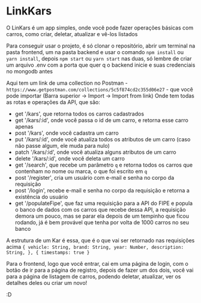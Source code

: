 # LinkKars

O LinKars é um app simples, onde você pode fazer operações básicas com carros, como criar, deletar, atualizar e vê-los listados

Para conseguir usar o projeto, é só clonar o repositório, abrir um terminal na pasta frontend, um na pasta backend e usar o comando `npm install` ou `yarn install`, depois `npm start` ou `yarn start` nas duas, só lembre de criar um arquivo .env com a porta que quer q o backend inicie e suas credenciais no mongodb antes

Aqui tem um link de uma collection no Postman - `https://www.getpostman.com/collections/5c5f874cd2c355d06e27` - que você pode importar (Barra superior -> Import -> Import from link)
Onde tem todas as rotas e operações da API, que são:
  - get '/kars', que retorna todos os carros cadastrados
  - get '/kars/:id', onde você passa o id de um carro, e retorna esse carro apenas
  - post '/kars', onde você cadastra um carro
  - put '/kars/:id', onde você atualiza todos os atributos de um carro (caso não passe algum, ele muda para nulo)
  - patch '/kars/:id', onde você atualiza alguns atributos de um carro
  - delete '/kars/:id', onde você deleta um carro
  - get '/search', que recebe um parâmetro `q` e retorna todos os carros que contenham no nome ou marca, o que foi escrito em `q`
  - post '/register', cria um usuário com e-mail e senha no corpo da requisição
  - post '/login', recebe e-mail e senha no corpo da requisição e retorna a existência do usuário
  - get '/populateFipe', que faz uma requisição para a API do FIPE e popula o banco de dados com os carros que recebe dessa API, a requisição demora um pouco, mas se parar ela depois de um tempinho que ficou rodando, já é bem provável que tenha por volta de 1000 carros no seu banco
  
  A estrutura de um Kar é essa, que é o que vai ser retornado nas requisições acima
  `
  {
  vehicle: String,
  brand: String,
  year: Number,
  description: String,
}, { timestamps: true }
`

Para o frontend, logo que você entrar, cai em uma página de login, com o botão de ir para a página de registro, depois de fazer um dos dois, você vai para a página de listagem de carros, podendo deletar, atualizar, ver os detalhes deles ou criar um novo!

:D
